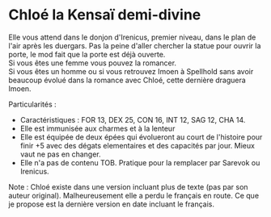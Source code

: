 # Chloé la Kensaï demi-divine

Elle vous attend dans le donjon d'Irenicus, premier niveau, dans le plan de l'air après les duergars. Pas la peine d'aller chercher la statue pour ouvrir la porte, le mod fait que la porte est déjà ouverte.  
Si vous êtes une femme vous pouvez la romancer.  
Si vous êtes un homme ou si vous retrouvez Imoen à Spellhold sans avoir beaucoup évolué dans la romance avec Chloé, cette dernière draguera Imoen.

Particularités :
- Caractéristiques : FOR 13, DEX 25, CON 16, INT 12, SAG 12, CHA 14.
- Elle est immunisée aux charmes et à la lenteur
- Elle est équipée de deux épées qui évolueront au court de l'histoire pour finir +5 avec des dégats elementaires et des capacités par jour. Mieux vaut ne pas en changer.
- Elle n'a pas de contenu TOB. Pratique pour la remplacer par Sarevok ou Irenicus.

Note : Chloé existe dans une version incluant plus de texte (pas par son auteur original). Malheureusement elle a perdu le français en route. Ce que je propose est la dernière version en date incluant le français.
